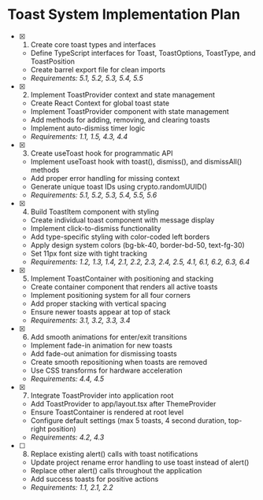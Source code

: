# Toast System Implementation Plan

- [x] 1. Create core toast types and interfaces

  - Define TypeScript interfaces for Toast, ToastOptions, ToastType, and ToastPosition
  - Create barrel export file for clean imports
  - _Requirements: 5.1, 5.2, 5.3, 5.4, 5.5_

- [x] 2. Implement ToastProvider context and state management

  - Create React Context for global toast state
  - Implement ToastProvider component with state management
  - Add methods for adding, removing, and clearing toasts
  - Implement auto-dismiss timer logic
  - _Requirements: 1.1, 1.5, 4.3, 4.4_

- [x] 3. Create useToast hook for programmatic API

  - Implement useToast hook with toast(), dismiss(), and dismissAll() methods
  - Add proper error handling for missing context
  - Generate unique toast IDs using crypto.randomUUID()
  - _Requirements: 5.1, 5.2, 5.3, 5.4, 5.5, 5.6_

- [x] 4. Build ToastItem component with styling

  - Create individual toast component with message display
  - Implement click-to-dismiss functionality
  - Add type-specific styling with color-coded left borders
  - Apply design system colors (bg-bk-40, border-bd-50, text-fg-30)
  - Set 11px font size with tight tracking
  - _Requirements: 1.2, 1.3, 1.4, 2.1, 2.2, 2.3, 2.4, 2.5, 4.1, 6.1, 6.2, 6.3, 6.4_

- [x] 5. Implement ToastContainer with positioning and stacking

  - Create container component that renders all active toasts
  - Implement positioning system for all four corners
  - Add proper stacking with vertical spacing
  - Ensure newer toasts appear at top of stack
  - _Requirements: 3.1, 3.2, 3.3, 3.4_

- [x] 6. Add smooth animations for enter/exit transitions

  - Implement fade-in animation for new toasts
  - Add fade-out animation for dismissing toasts
  - Create smooth repositioning when toasts are removed
  - Use CSS transforms for hardware acceleration
  - _Requirements: 4.4, 4.5_

- [x] 7. Integrate ToastProvider into application root

  - Add ToastProvider to app/layout.tsx after ThemeProvider
  - Ensure ToastContainer is rendered at root level
  - Configure default settings (max 5 toasts, 4 second duration, top-right position)
  - _Requirements: 4.2, 4.3_

- [ ] 8. Replace existing alert() calls with toast notifications
  - Update project rename error handling to use toast instead of alert()
  - Replace other alert() calls throughout the application
  - Add success toasts for positive actions
  - _Requirements: 1.1, 2.1, 2.2_
